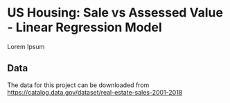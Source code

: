 # US Housing: Sale vs Assessed Value - Linear Regression Model
Lorem Ipsum

## Data
The data for this project can be downloaded from https://catalog.data.gov/dataset/real-estate-sales-2001-2018 
